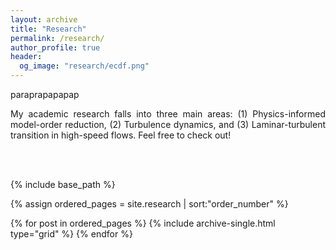 ```yaml
---
layout: archive
title: "Research"
permalink: /research/
author_profile: true
header:
  og_image: "research/ecdf.png"
---
```


paraprapapapap

<div style="text-align: justify; text-justify: inter-word;">

My academic research falls into three main areas: (1) Physics-informed model-order reduction, (2) Turbulence dynamics, and (3) Laminar-turbulent transition
in high-speed flows. Feel free to check out!

</div>

<br/><br/>

{% include base_path %}

{% assign ordered_pages = site.research | sort:"order_number" %}

{% for post in ordered_pages %}
  {% include archive-single.html type="grid" %}
{% endfor %}

